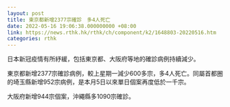 ```yaml
---
layout: post
title: 東京都新增2377宗確診　多4人死亡
date: 2022-05-16 19:06:38.000000000 +08:00
link: https://news.rthk.hk/rthk/ch/component/k2/1648803-20220516.htm
categories: rthk
---
```


日本新冠疫情有所紓緩，包括東京都、大阪府等地的確診病例持續減少。

東京都新增2377宗確診病例，較上星期一減少600多宗，多4人死亡。同屬首都圈的埼玉縣新增952宗病例，是本月5日以來單日個案再度低於一千宗。

大阪府新增944宗個案，沖繩縣多1090宗確診。
